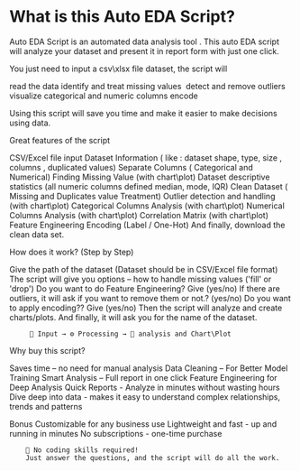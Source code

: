 # What is this Auto EDA Script?

Auto EDA Script is an automated data analysis tool . This auto EDA script will analyze your dataset and present it in report form with just one click.

You just need to input a csv\xlsx file dataset, the script will

read the data
identify and treat missing values ​​
detect and remove outliers
visualize categorical and numeric columns
encode

Using this script will save you time and make it easier to make decisions using data.

Great features of the script

CSV/Excel  file input
Dataset Information ( like :  dataset shape, type, size ,  columns , duplicated values)
Separate Columns ( Categorical and Numerical)
Finding Missing Value (with chart\plot)
Dataset descriptive statistics (all numeric columns defined median, mode, IQR)
Clean Dataset ( Missing and Duplicates value Treatment)
Outlier detection and handling (with chart\plot)
Categorical Columns Analysis  (with chart\plot)
Numerical Columns Analysis   (with chart\plot)
Correlation Matrix  (with chart\plot)
Feature Engineering 
Encoding (Label / One-Hot)
And finally, download the clean data set.

How does it work? (Step by Step)

Give the path of the dataset (Dataset should be in  CSV/Excel file format) 
The script will give you options – how to handle missing values ('fill' or 'drop')
Do you want to do Feature Engineering? Give (yes/no)
If there are outliers, it will ask if you want to remove them or not.? (yes/no)
Do you want to apply encoding?? Give (yes/no)
Then the script will analyze and create charts/plots.
And finally, it will ask you for the name of the dataset.
              
         📁 Input → ⚙️ Processing → 📑 analysis and Chart\Plot

Why buy this script?

Saves time – no need for manual analysis
Data Cleaning – For Better Model Training
Smart Analysis – Full report in one click
Feature Engineering for Deep Analysis
Quick Reports - Analyze in minutes without wasting hours
Dive deep into data - makes it easy to understand complex relationships, trends and patterns

Bonus
Customizable for any business use
Lightweight and fast - up and running in minutes
No subscriptions - one-time purchase
      
        🧠 No coding skills required!
        Just answer the questions, and the script will do all the work.
